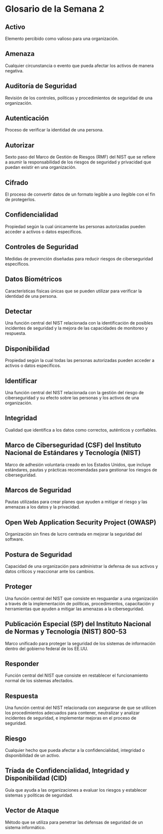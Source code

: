 # Glosario de la Semana 2

## Activo
Elemento percibido como valioso para una organización.

## Amenaza
Cualquier circunstancia o evento que pueda afectar los activos de manera negativa.

## Auditoría de Seguridad
Revisión de los controles, políticas y procedimientos de seguridad de una organización.

## Autenticación
Proceso de verificar la identidad de una persona.

## Autorizar
Sexto paso del Marco de Gestión de Riesgos (RMF) del NIST que se refiere a asumir la responsabilidad de los riesgos de seguridad y privacidad que puedan existir en una organización.

## Cifrado
El proceso de convertir datos de un formato legible a uno ilegible con el fin de protegerlos.

## Confidencialidad
Propiedad según la cual únicamente las personas autorizadas pueden acceder a activos o datos específicos.

## Controles de Seguridad
Medidas de prevención diseñadas para reducir riesgos de ciberseguridad específicos.

## Datos Biométricos
Características físicas únicas que se pueden utilizar para verificar la identidad de una persona.

## Detectar
Una función central del NIST relacionada con la identificación de posibles incidentes de seguridad y la mejora de las capacidades de monitoreo y respuesta.

## Disponibilidad
Propiedad según la cual todas las personas autorizadas pueden acceder a activos o datos específicos.

## Identificar
Una función central del NIST relacionada con la gestión del riesgo de ciberseguridad y su efecto sobre las personas y los activos de una organización.

## Integridad
Cualidad que identifica a los datos como correctos, auténticos y confiables.

## Marco de Ciberseguridad (CSF) del Instituto Nacional de Estándares y Tecnología (NIST)
Marco de adhesión voluntaria creado en los Estados Unidos, que incluye estándares, pautas y prácticas recomendadas para gestionar los riesgos de ciberseguridad.

## Marcos de Seguridad
Pautas utilizadas para crear planes que ayuden a mitigar el riesgo y las amenazas a los datos y la privacidad.

## Open Web Application Security Project (OWASP)
Organización sin fines de lucro centrada en mejorar la seguridad del software.

## Postura de Seguridad
Capacidad de una organización para administrar la defensa de sus activos y datos críticos y reaccionar ante los cambios.

## Proteger
Una función central del NIST que consiste en resguardar a una organización a través de la implementación de políticas, procedimientos, capacitación y herramientas que ayuden a mitigar las amenazas a la ciberseguridad.

## Publicación Especial (SP) del Instituto Nacional de Normas y Tecnología (NIST) 800-53
Marco unificado para proteger la seguridad de los sistemas de información dentro del gobierno federal de los EE.UU.

## Responder
Función central del NIST que consiste en restablecer el funcionamiento normal de los sistemas afectados.

## Respuesta
Una función central del NIST relacionada con asegurarse de que se utilicen los procedimientos adecuados para contener, neutralizar y analizar incidentes de seguridad, e implementar mejoras en el proceso de seguridad.

## Riesgo
Cualquier hecho que pueda afectar a la confidencialidad, integridad o disponibilidad de un activo.

## Tríada de Confidencialidad, Integridad y Disponibilidad (CID)
Guía que ayuda a las organizaciones a evaluar los riesgos y establecer sistemas y políticas de seguridad.

## Vector de Ataque
Método que se utiliza para penetrar las defensas de seguridad de un sistema informático.
